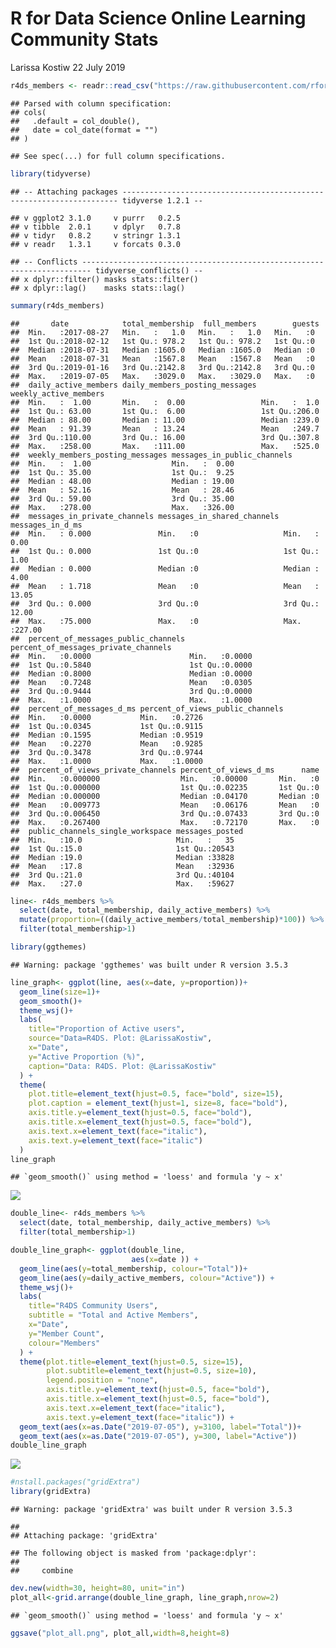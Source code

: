 R for Data Science Online Learning Community Stats
================
Larissa Kostiw
22 July 2019

``` r
r4ds_members <- readr::read_csv("https://raw.githubusercontent.com/rfordatascience/tidytuesday/master/data/2019/2019-07-16/r4ds_members.csv")
```

    ## Parsed with column specification:
    ## cols(
    ##   .default = col_double(),
    ##   date = col_date(format = "")
    ## )

    ## See spec(...) for full column specifications.

``` r
library(tidyverse)
```

    ## -- Attaching packages --------------------------------------------------------------------- tidyverse 1.2.1 --

    ## v ggplot2 3.1.0     v purrr   0.2.5
    ## v tibble  2.0.1     v dplyr   0.7.8
    ## v tidyr   0.8.2     v stringr 1.3.1
    ## v readr   1.3.1     v forcats 0.3.0

    ## -- Conflicts ------------------------------------------------------------------------ tidyverse_conflicts() --
    ## x dplyr::filter() masks stats::filter()
    ## x dplyr::lag()    masks stats::lag()

``` r
summary(r4ds_members)
```

    ##       date            total_membership  full_members        guests 
    ##  Min.   :2017-08-27   Min.   :   1.0   Min.   :   1.0   Min.   :0  
    ##  1st Qu.:2018-02-12   1st Qu.: 978.2   1st Qu.: 978.2   1st Qu.:0  
    ##  Median :2018-07-31   Median :1605.0   Median :1605.0   Median :0  
    ##  Mean   :2018-07-31   Mean   :1567.8   Mean   :1567.8   Mean   :0  
    ##  3rd Qu.:2019-01-16   3rd Qu.:2142.8   3rd Qu.:2142.8   3rd Qu.:0  
    ##  Max.   :2019-07-05   Max.   :3029.0   Max.   :3029.0   Max.   :0  
    ##  daily_active_members daily_members_posting_messages weekly_active_members
    ##  Min.   :  1.00       Min.   :  0.00                 Min.   :  1.0        
    ##  1st Qu.: 63.00       1st Qu.:  6.00                 1st Qu.:206.0        
    ##  Median : 88.00       Median : 11.00                 Median :239.0        
    ##  Mean   : 91.39       Mean   : 13.24                 Mean   :249.7        
    ##  3rd Qu.:110.00       3rd Qu.: 16.00                 3rd Qu.:307.8        
    ##  Max.   :258.00       Max.   :111.00                 Max.   :525.0        
    ##  weekly_members_posting_messages messages_in_public_channels
    ##  Min.   :  1.00                  Min.   :  0.00             
    ##  1st Qu.: 35.00                  1st Qu.:  9.25             
    ##  Median : 48.00                  Median : 19.00             
    ##  Mean   : 52.16                  Mean   : 28.46             
    ##  3rd Qu.: 59.00                  3rd Qu.: 35.00             
    ##  Max.   :278.00                  Max.   :326.00             
    ##  messages_in_private_channels messages_in_shared_channels messages_in_d_ms
    ##  Min.   : 0.000               Min.   :0                   Min.   :  0.00  
    ##  1st Qu.: 0.000               1st Qu.:0                   1st Qu.:  1.00  
    ##  Median : 0.000               Median :0                   Median :  4.00  
    ##  Mean   : 1.718               Mean   :0                   Mean   : 13.05  
    ##  3rd Qu.: 0.000               3rd Qu.:0                   3rd Qu.: 12.00  
    ##  Max.   :75.000               Max.   :0                   Max.   :227.00  
    ##  percent_of_messages_public_channels percent_of_messages_private_channels
    ##  Min.   :0.0000                      Min.   :0.0000                      
    ##  1st Qu.:0.5840                      1st Qu.:0.0000                      
    ##  Median :0.8000                      Median :0.0000                      
    ##  Mean   :0.7248                      Mean   :0.0305                      
    ##  3rd Qu.:0.9444                      3rd Qu.:0.0000                      
    ##  Max.   :1.0000                      Max.   :1.0000                      
    ##  percent_of_messages_d_ms percent_of_views_public_channels
    ##  Min.   :0.0000           Min.   :0.2726                  
    ##  1st Qu.:0.0345           1st Qu.:0.9115                  
    ##  Median :0.1595           Median :0.9519                  
    ##  Mean   :0.2270           Mean   :0.9285                  
    ##  3rd Qu.:0.3478           3rd Qu.:0.9744                  
    ##  Max.   :1.0000           Max.   :1.0000                  
    ##  percent_of_views_private_channels percent_of_views_d_ms      name  
    ##  Min.   :0.000000                  Min.   :0.00000       Min.   :0  
    ##  1st Qu.:0.000000                  1st Qu.:0.02235       1st Qu.:0  
    ##  Median :0.000000                  Median :0.04170       Median :0  
    ##  Mean   :0.009773                  Mean   :0.06176       Mean   :0  
    ##  3rd Qu.:0.006450                  3rd Qu.:0.07433       3rd Qu.:0  
    ##  Max.   :0.267400                  Max.   :0.72170       Max.   :0  
    ##  public_channels_single_workspace messages_posted
    ##  Min.   :10.0                     Min.   :   35  
    ##  1st Qu.:15.0                     1st Qu.:20543  
    ##  Median :19.0                     Median :33828  
    ##  Mean   :17.8                     Mean   :32936  
    ##  3rd Qu.:21.0                     3rd Qu.:40104  
    ##  Max.   :27.0                     Max.   :59627

``` r
line<- r4ds_members %>%
  select(date, total_membership, daily_active_members) %>%
  mutate(proportion=((daily_active_members/total_membership)*100)) %>%
  filter(total_membership>1)
```

``` r
library(ggthemes)
```

    ## Warning: package 'ggthemes' was built under R version 3.5.3

``` r
line_graph<- ggplot(line, aes(x=date, y=proportion))+
  geom_line(size=1)+
  geom_smooth()+
  theme_wsj()+
  labs(
    title="Proportion of Active users",
    source="Data=R4DS. Plot: @LarissaKostiw",
    x="Date",
    y="Active Proportion (%)",
    caption="Data: R4DS. Plot: @LarissaKostiw"
  ) +
  theme(
    plot.title=element_text(hjust=0.5, face="bold", size=15),
    plot.caption = element_text(hjust=1, size=8, face="bold"),
    axis.title.y=element_text(hjust=0.5, face="bold"),
    axis.title.x=element_text(hjust=0.5, face="bold"),
    axis.text.x=element_text(face="italic"),
    axis.text.y=element_text(face="italic")
  )
line_graph
```

    ## `geom_smooth()` using method = 'loess' and formula 'y ~ x'

![](R4DS_Community_Stats_files/figure-markdown_github/Line%20Graph-1.png)

``` r
double_line<- r4ds_members %>%
  select(date, total_membership, daily_active_members) %>%
  filter(total_membership>1)
```

``` r
double_line_graph<- ggplot(double_line, 
                           aes(x=date )) +
  geom_line(aes(y=total_membership, colour="Total"))+
  geom_line(aes(y=daily_active_members, colour="Active")) +
  theme_wsj()+
  labs(
    title="R4DS Community Users",
    subtitle = "Total and Active Members",
    x="Date",
    y="Member Count",
    colour="Members"
  ) +
  theme(plot.title=element_text(hjust=0.5, size=15),
        plot.subtitle=element_text(hjust=0.5, size=10),
        legend.position = "none",
        axis.title.y=element_text(hjust=0.5, face="bold"),
        axis.title.x=element_text(hjust=0.5, face="bold"),
        axis.text.x=element_text(face="italic"),
        axis.text.y=element_text(face="italic")) +
  geom_text(aes(x=as.Date("2019-07-05"), y=3100, label="Total"))+
  geom_text(aes(x=as.Date("2019-07-05"), y=300, label="Active"))       
double_line_graph
```

![](R4DS_Community_Stats_files/figure-markdown_github/Double%20Line-1.png)

``` r
#nstall.packages("gridExtra")
library(gridExtra)
```

    ## Warning: package 'gridExtra' was built under R version 3.5.3

    ## 
    ## Attaching package: 'gridExtra'

    ## The following object is masked from 'package:dplyr':
    ## 
    ##     combine

``` r
dev.new(width=30, height=80, unit="in")
plot_all<-grid.arrange(double_line_graph, line_graph,nrow=2)
```

    ## `geom_smooth()` using method = 'loess' and formula 'y ~ x'

``` r
ggsave("plot_all.png", plot_all,width=8,height=8)
```
